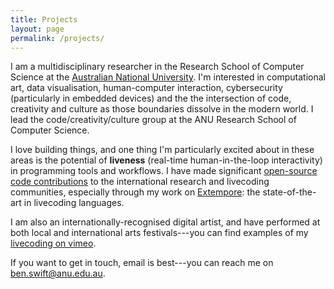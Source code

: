 ```yaml
---
title: Projects
layout: page
permalink: /projects/
---
```


I am a multidisciplinary researcher in the Research School of Computer Science
at the [Australian National
University](http://people.cecs.anu.edu.au/user/4919). I'm interested in
computational art, data visualisation, human-computer interaction, cybersecurity
(particularly in embedded devices) and the the intersection of code, creativity
and culture as those boundaries dissolve in the modern world. I lead the
code/creativity/culture group at the ANU Research School of Computer Science.

I love building things, and one thing I'm particularly excited about in these
areas is the potential of **liveness** (real-time human-in-the-loop
interactivity) in programming tools and workflows. I have made significant
[open-source code contributions](https://github.com/benswift) to the
international research and livecoding communities, especially through my work on
[Extempore](https://github.com/digego/extempore): the state-of-the-art in
livecoding languages.

I am also an internationally-recognised digital artist, and have performed at
both local and international arts festivals---you can find examples of my
[livecoding on vimeo](https://vimeo.com/benswift/videos).

If you want to get in touch, email is best---you can reach me on
<ben.swift@anu.edu.au>.
